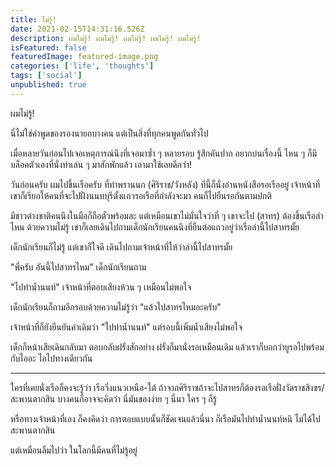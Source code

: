 ```yaml
---
title: ไม่รู้!
date: 2021-02-15T14:31:16.526Z
description: ผมไม่รู้! ผมไม่รู้! ผมไม่รู้! ผมไม่รู้! ผมไม่รู้!
isFeatured: false
featuredImage: featured-image.png
categories: ['life', 'thoughts']
tags: ['social']
unpublished: true
---
```


ผมไม่รู้!

นี่ไม่ใช่คำพูดของรองนายกบางคน แต่เป็นสิ่งที่ทุกคนพูดกันทั่วไป

เมื่อหลายวันก่อนไปเจอเหตุการณ์นึงที่เจอมาซ้ำ ๆ หลายรอบ รู้สึกคันปาก อยากบ่นเรื่องนี้ ไหน ๆ ก็มีบล็อคตัวเองที่นั่งทำเล่น ๆ มาสักพักแล้ว เอามาใช้เลยดีกว่า!

วันก่อนครับ ผมไปขึ้นเรือครับ ที่ท่าพรานนก (ศิริราช/วังหลัง) ทีนี้ก็นั่งอ่านหนังสือรอเรืออยู่ เจ้าหน้าที่เขาก็เรียกให้คนที่จะไปฝั่งนนทบุรีตั้งแถวรอเรือที่กำลังจะมา คนก็ไปยืนรอกันตามปกติ

มีชาวต่างชาติคนนึงในมือก็ถือตั๋วพร้อมละ แต่เหมือนเขาไม่มั่นใจว่าที่ ๆ เขาจะไป (สาทร) ต้องขึ้นเรือลำไหน ด้วยความไม่รู้ เขาก็เลยเดินไปถามเด็กนักเรียนคนนึงที่ยืนต่อแถวอยู่ว่าเรือลำนี้ไปสาทรมั้ย

เด็กนักเรียนก็ไม่รู้ แต่เขาก็ใจดี เดินไปถามเจ้าหน้าที่ให้ว่าลำนี้ไปสาทรมั้ย

"พี่ครับ อันนี้ไปสาทรไหม" เด็กนักเรียนถาม

"ไปท่าน้ำนนท์" เจ้าหน้าที่ตอบเสียงห้วน ๆ เหมือนไม่พอใจ

เด็กนักเรียนก็ถามอีกรอบด้วยความไม่รู้ว่า "แล้วไปสาทรไหมอะครับ"

เจ้าหน้าที่ก็ยังยืนยันคำเดิมว่า "ไปท่าน้ำนนท์" แต่รอบนี้เพิ่มน้ำเสียงไม่พอใจ

เด็กก็หน้าเสียเดินกลับมา ตอบกลับฝรั่งสักอย่าง ฝรั่งก็มานั่งรอเหมือนเดิม แล้วเราก็บอกว่ายูรอไปพร้อมกับไออะ ไอไปทางเดียวกัน

---

ใครที่เคยนั่งเรือก็คงจะรู้ว่า เรือวิ่งแนวเหนือ-ใต้ ถ้าจากศิริราชถ้าจะไปสาทรก็ต้องรอเรือฝั่งวัดราชสิงขร/สะพานตากสิน บางคนก็อาจจะคิดว่า นี่มันของง่าย ๆ นี่นา ใคร ๆ ก็รู้

หรือทางเจ้าหน้าที่เอง ก็คงคิดว่า การตอบแบบนั้นก็ชัดเจนแล้วนี่นา ก็เรือมันไปท่าน้ำนนท์หนิ ไม่ได้ไปสะพานตากสิน

แต่เหมือนลืมไปว่า ในโลกนี้มีคนที่ไม่รู้อยู่
